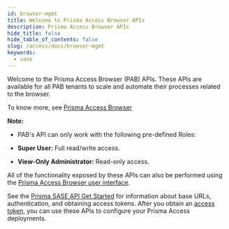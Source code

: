 ```yaml
---
id: browser-mgmt
title: Welcome to Prisma Access Browser APIs
description: Prisma Access Browser APIs
hide_title: false
hide_table_of_contents: false
slug: /access/docs/browser-mgmt
keywords:
  - sase
---
```

Welcome to the Prisma Access Browser (PAB) APIs. These APIs are available for all PAB tenants to scale and automate their processes related to the browser.  

To know more, see [Prisma Access Browser](https://docs.paloaltonetworks.com/prisma-access-browser)

**Note:**
  - PAB's API can only work with the following pre-defined Roles: 
   - **Super User:** Full read/write access.

   - **View-Only Administrator:** Read-only access.

All of the functionality exposed by these APIs can also be performed using the [Prisma Access Browser user interface](https://docs.paloaltonetworks.com/prisma-access-browser).


See the [Prisma SASE API Get Started](/sase/docs/getstarted) for information about base URLs, authentication, and obtaining access tokens.
After you obtain an [access token](/sase/docs/access-tokens),
you can use these APIs to configure your Prisma Access deployments.
